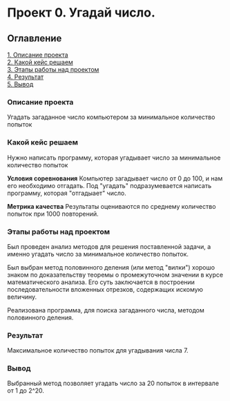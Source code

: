 # Проект 0. Угадай число.

## Оглавление
[1. Описание проекта](https://github.com/MrVengeance/sf_DC/tree/main/Block1_PYTHON8#Описание-проекта)  
[2. Какой кейс решаем](https://github.com/MrVengeance/sf_DC/tree/main/Block1_PYTHON8#Какой-кейс-решаем)  
[3. Этапы работы над проектом](https://github.com/MrVengeance/sf_DC/tree/main/Block1_PYTHON8#Этапы-работы-над-проектом)  
[4. Результат](https://github.com/MrVengeance/sf_DC/tree/main/Block1_PYTHON8#Результат)  
[5. Вывод](https://github.com/MrVengeance/sf_DC/tree/main/Block1_PYTHON8#Вывод)

### Описание проекта
Угадать загаданное число компьютером за минимальное количество попыток

### Какой кейс решаем
Нужно написать программу, которая угадывает число за минимальное количество попыток

**Условия соревнования**
Компьютер загадывает число от 0 до 100, и нам его необходимо отгадать. Под "угадать" подразумевается написать программу, которая "отгадыает" число.

**Метрика качества**
Результаты оцениваются по среднему количество попыток при 1000 повторений.


### Этапы работы над проектом
Был проведен анализ методов для решения поставленной задачи, а именно угадать число за минимальное количество попыток.

Был выбран метод  половинного деления (или метод "вилки") хорошо знаком по доказательству теоремы о промежуточном значении в курсе математического анализа. Его суть заключается в построении последовательности вложенных отрезков, содержащих искомую величину.

Реализована программа, для поиска загаданного числа, методом половинного деления.

### Результат
Максимальное количество попыток для угадывания числа 7.

### Вывод
Выбранный метод позволяет угадать число за 20 попыток в интервале от 1 до 2^20.

